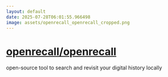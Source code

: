 ```yaml
---
layout: default
date: 2025-07-28T06:01:55.966498
image: assets/openrecall_openrecall_cropped.png
---
```


# [openrecall/openrecall](https://github.com/openrecall/openrecall)

open-source tool to search and revisit your digital history locally
